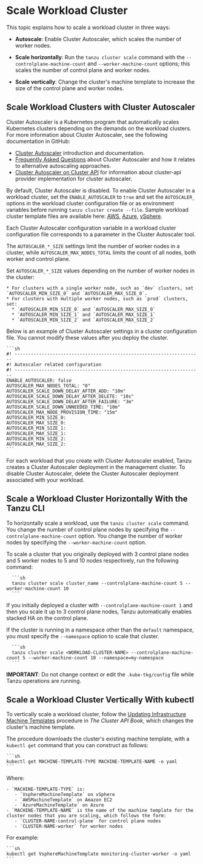 # Scale Workload Cluster

This topic explains how to scale a workload cluster in three ways:

* **Autoscale**: Enable Cluster Autoscaler, which scales the number of worker nodes.

* **Scale horizontally**: Run the `tanzu cluster scale` command with the `--controlplane-machine-count` and `--worker-machine-count` options; this scales the number of control plane and worker nodes.

* **Scale vertically**: Change the cluster's machine template to increase the size of the control plane and worker nodes.

## Scale Workload Clusters with Cluster Autoscaler

Cluster Autoscaler is a Kubernetes program that automatically scales Kubernetes clusters depending on the demands on the workload clusters. For more information about Cluster Autoscaler, see the following documentation in GitHub:

* [Cluster Autoscaler](https://github.com/kubernetes/autoscaler/tree/master/cluster-autoscaler) introduction and documentation.
* [Frequently Asked Questions](https://github.com/kubernetes/autoscaler/blob/master/cluster-autoscaler/FAQ.md) about Cluster Autoscaler and how it relates to alternative autoscaling approaches.
* [Cluster Autoscaler on Cluster API](https://github.com/kubernetes/autoscaler/tree/master/cluster-autoscaler/cloudprovider/clusterapi) for information about cluster-api provider implementation for cluster autoscaler.

By default, Cluster Autoscaler is disabled. To enable Cluster Autoscaler in a workload cluster, set the `ENABLE_AUTOSCALER` to `true` and set the `AUTOSCALER_` options in the workload cluster configuration file or as environment variables before running `tanzu cluster create --file`. Sample workload cluster template files are available here: [AWS](aws-wl-template), [Azure](azure-wl-template.md), [vSphere](vsphere-wl-template.md). 

Each Cluster Autoscaler configuration variable in a workload cluster configuration file corresponds to a parameter in the Cluster Autoscaler tool.

The `AUTOSCALER_*_SIZE` settings limit the number of worker nodes in a cluster, while `AUTOSCALER_MAX_NODES_TOTAL` limits the count of all nodes, both worker and control plane.

Set `AUTOSCALER_*_SIZE` values depending on the number of worker nodes in the cluster:

    * For clusters with a single worker node, such as `dev` clusters, set `AUTOSCALER_MIN_SIZE_0` and `AUTOSCALER_MAX_SIZE_0`.
    * For clusters with multiple worker nodes, such as `prod` clusters, set:
      * `AUTOSCALER_MIN_SIZE_0` and `AUTOSCALER_MAX_SIZE_0`
      * `AUTOSCALER_MIN_SIZE_1` and `AUTOSCALER_MAX_SIZE_1`
      * `AUTOSCALER_MIN_SIZE_2` and `AUTOSCALER_MAX_SIZE_2`

Below is an example of Cluster Autoscaler settings in a cluster configuration file.
You cannot modify these values after you deploy the cluster.

    ```sh
    #! ---------------------------------------------------------------------
    #! Autoscaler related configuration
    #! ---------------------------------------------------------------------
    ENABLE_AUTOSCALER: false
    AUTOSCALER_MAX_NODES_TOTAL: "0"
    AUTOSCALER_SCALE_DOWN_DELAY_AFTER_ADD: "10m"
    AUTOSCALER_SCALE_DOWN_DELAY_AFTER_DELETE: "10s"
    AUTOSCALER_SCALE_DOWN_DELAY_AFTER_FAILURE: "3m"
    AUTOSCALER_SCALE_DOWN_UNNEEDED_TIME: "10m"
    AUTOSCALER_MAX_NODE_PROVISION_TIME: "15m"
    AUTOSCALER_MIN_SIZE_0:
    AUTOSCALER_MAX_SIZE_0:
    AUTOSCALER_MIN_SIZE_1:
    AUTOSCALER_MAX_SIZE_1:
    AUTOSCALER_MIN_SIZE_2:
    AUTOSCALER_MAX_SIZE_2:
    ```

For each workload that you create with Cluster Autoscaler enabled, Tanzu creates a Cluster Autoscaler deployment in the management cluster. To disable Cluster Autoscaler, delete the Cluster Autoscaler deployment associated with your workload.

## Scale a Workload Cluster Horizontally With the Tanzu CLI

To horizontally scale a workload, use the `tanzu cluster scale` command.
You change the number of control plane nodes by specifying the `--controlplane-machine-count` option.
You change the number of worker nodes by specifying the `--worker-machine-count` option.

To scale a cluster that you originally deployed with 3 control plane nodes and 5 worker nodes to 5 and 10 nodes respectively, run the following command:

      ```sh
      tanzu cluster scale cluster_name --controlplane-machine-count 5 --worker-machine-count 10
      ```

   If you initially deployed a cluster with `--controlplane-machine-count 1` and then you scale it up to 3 control plane nodes, Tanzu automatically enables stacked HA on the control plane.

If the cluster is running in a namespace other than the `default` namespace, you must specify the `--namespace` option to scale that cluster.

      ```sh
      tanzu cluster scale <WORKLOAD-CLUSTER-NAME> --controlplane-machine-count 5 --worker-machine-count 10 --namespace=my-namespace
      ```

**IMPORTANT**: Do not change context or edit the `.kube-tkg/config` file while Tanzu operations are running.

## Scale a Workload Cluster Vertically With kubectl

To vertically scale a workload cluster, follow the [Updating Infrastructure Machine Templates](https://cluster-api.sigs.k8s.io/tasks/updating-machine-templates.html#updating-infrastructure-machine-templates) procedure in _The Cluster API Book_, which changes the cluster's machine template.

The procedure downloads the cluster's existing machine template, with a `kubectl get` command that you can construct as follows:

    ```sh
    kubectl get MACHINE-TEMPLATE-TYPE MACHINE-TEMPLATE-NAME -o yaml
    ```

  Where:

    - `MACHINE-TEMPLATE-TYPE` is:
       - `VsphereMachineTemplate` on vSphere
       - `AWSMachineTemplate` on Amazon EC2
       - `AzureMachineTemplate` on Azure
    - `MACHINE-TEMPLATE-NAME` is the name of the machine template for the cluster nodes that you are scaling, which follows the form:
       - `CLUSTER-NAME-control-plane` for control plane nodes
       - `CLUSTER-NAME-worker` for worker nodes

For example:

    ```sh
    kubectl get VsphereMachineTemplate monitoring-cluster-worker -o yaml
    ```
